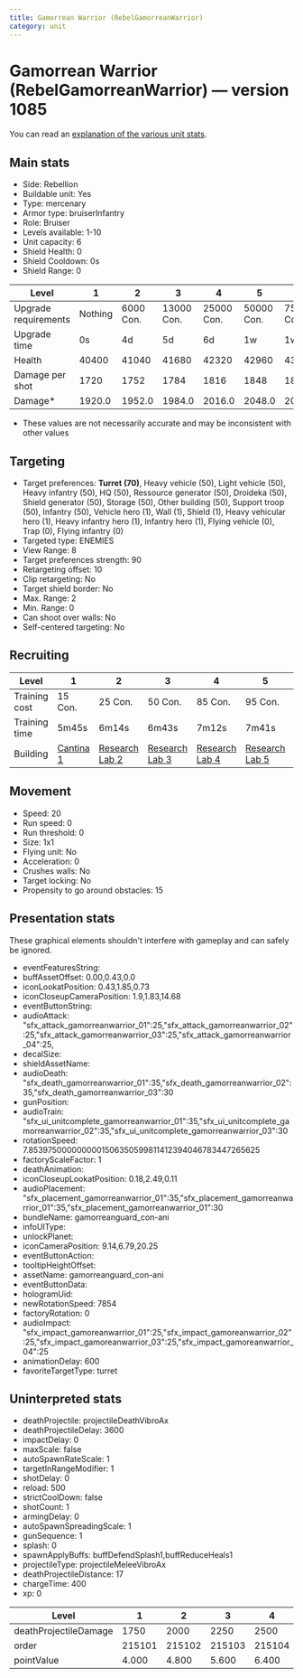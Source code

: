 ```yaml
---
title: Gamorrean Warrior (RebelGamorreanWarrior)
category: unit
---
```


# Gamorrean Warrior (RebelGamorreanWarrior) — version 1085

You can read an [explanation  of the various unit stats](unitexplained.md).

## Main stats

  * Side: Rebellion
  * Buildable unit: Yes
  * Type: mercenary
  * Armor type: bruiserInfantry
  * Role: Bruiser
  * Levels available: 1-10
  * Unit capacity: 6
  * Shield Health: 0
  * Shield Cooldown: 0s
  * Shield Range: 0

|Level               |1      |2        |3         |4         |5         |6         |7         |8          |9          |10         |
|--------------------|-------|---------|----------|----------|----------|----------|----------|-----------|-----------|-----------|
|Upgrade requirements|Nothing|6000 Con.|13000 Con.|25000 Con.|50000 Con.|75000 Con.|85000 Con.|135000 Con.|140000 Con.|190000 Con.|
|Upgrade time        |0s     |4d       |5d        |6d        |1w        |1w1d      |1w2d      |1w3d       |1w4d       |1w5d       |
|Health              |40400  |41040    |41680     |42320     |42960     |43600     |45520     |46800      |48080      |50000      |
|Damage per shot     |1720   |1752     |1784      |1816      |1848      |1880      |1976      |2040       |2104       |2200       |
|Damage*             |1920.0 |1952.0   |1984.0    |2016.0    |2048.0    |2080.0    |2176.0    |2240.0     |2304.0     |2400.0     |

* These values are not necessarily accurate and may be inconsistent with other values

## Targeting

  * Target preferences: **Turret (70)**, Heavy vehicle (50), Light vehicle (50), Heavy infantry (50), HQ (50), Ressource generator (50), Droideka (50), Shield generator (50), Storage (50), Other building (50), Support troop (50), Infantry (50), Vehicle hero (1), Wall (1), Shield (1), Heavy vehicular hero (1), Heavy infantry hero (1), Infantry hero (1), Flying vehicle (0), Trap (0), Flying infantry (0)
  * Targeted type: ENEMIES
  * View Range: 8
  * Target preferences strength: 90
  * Retargeting offset: 10
  * Clip retargeting: No
  * Target shield border: No
  * Max. Range: 2
  * Min. Range: 0
  * Can shoot over walls: No
  * Self-centered targeting: No

## Recruiting

|Level        |1                                       |2                                     |3                                     |4                                     |5                                     |6                                     |7                                     |8                                     |9                                     |10                                     |
|-------------|----------------------------------------|--------------------------------------|--------------------------------------|--------------------------------------|--------------------------------------|--------------------------------------|--------------------------------------|--------------------------------------|--------------------------------------|---------------------------------------|
|Training cost|15 Con.                                 |25 Con.                               |50 Con.                               |85 Con.                               |95 Con.                               |145 Con.                              |190 Con.                              |265 Con.                              |360 Con.                              |720 Con.                               |
|Training time|5m45s                                   |6m14s                                 |6m43s                                 |7m12s                                 |7m41s                                 |8m10s                                 |8m39s                                 |9m8s                                  |9m37s                                 |10m                                    |
|Building     |[Cantina 1](rebelContrabandCantina.html)|[Research Lab 2](rebelOffenseLab.html)|[Research Lab 3](rebelOffenseLab.html)|[Research Lab 4](rebelOffenseLab.html)|[Research Lab 5](rebelOffenseLab.html)|[Research Lab 6](rebelOffenseLab.html)|[Research Lab 7](rebelOffenseLab.html)|[Research Lab 8](rebelOffenseLab.html)|[Research Lab 9](rebelOffenseLab.html)|[Research Lab 10](rebelOffenseLab.html)|

## Movement

  * Speed: 20
  * Run speed: 0
  * Run threshold: 0
  * Size: 1x1
  * Flying unit: No
  * Acceleration: 0
  * Crushes walls: No
  * Target locking: No
  * Propensity to go around obstacles: 15

## Presentation stats

These graphical elements shouldn't interfere with gameplay and can safely be ignored.

  * eventFeaturesString: 
  * buffAssetOffset: 0.00,0.43,0.0
  * iconLookatPosition: 0.43,1.85,0.73
  * iconCloseupCameraPosition: 1.9,1.83,14.68
  * eventButtonString: 
  * audioAttack: "sfx_attack_gamorreanwarrior_01":25,"sfx_attack_gamorreanwarrior_02":25,"sfx_attack_gamorreanwarrior_03":25,"sfx_attack_gamorreanwarrior_04":25,
  * decalSize: 
  * shieldAssetName: 
  * audioDeath: "sfx_death_gamorreanwarrior_01":35,"sfx_death_gamorreanwarrior_02":35,"sfx_death_gamorreanwarrior_03":30
  * gunPosition: 
  * audioTrain: "sfx_ui_unitcomplete_gamorreanwarrior_01":35,"sfx_ui_unitcomplete_gamorreanwarrior_02":35,"sfx_ui_unitcomplete_gamorreanwarrior_03":30
  * rotationSpeed: 7.8539750000000001506350599811412394046783447265625
  * factoryScaleFactor: 1
  * deathAnimation: 
  * iconCloseupLookatPosition: 0.18,2.49,0.11
  * audioPlacement: "sfx_placement_gamorreanwarrior_01":35,"sfx_placement_gamorreanwarrior_01":35,"sfx_placement_gamorreanwarrior_01":30
  * bundleName: gamorreanguard_con-ani
  * infoUIType: 
  * unlockPlanet: 
  * iconCameraPosition: 9.14,6.79,20.25
  * eventButtonAction: 
  * tooltipHeightOffset: 
  * assetName: gamorreanguard_con-ani
  * eventButtonData: 
  * hologramUid: 
  * newRotationSpeed: 7854
  * factoryRotation: 0
  * audioImpact: "sfx_impact_gamoreanwarrior_01":25,"sfx_impact_gamoreanwarrior_02":25,"sfx_impact_gamoreanwarrior_03":25,"sfx_impact_gamoreanwarrior_04":25
  * animationDelay: 600
  * favoriteTargetType: turret

## Uninterpreted stats

  * deathProjectile: projectileDeathVibroAx
  * deathProjectileDelay: 3600
  * impactDelay: 0
  * maxScale: false
  * autoSpawnRateScale: 1
  * targetInRangeModifier: 1
  * shotDelay: 0
  * reload: 500
  * strictCoolDown: false
  * shotCount: 1
  * armingDelay: 0
  * autoSpawnSpreadingScale: 1
  * gunSequence: 1
  * splash: 0
  * spawnApplyBuffs: buffDefendSplash1,buffReduceHeals1
  * projectileType: projectileMeleeVibroAx
  * deathProjectileDistance: 17
  * chargeTime: 400
  * xp: 0

|Level                |1     |2     |3     |4     |5     |6     |7     |8     |9     |10    |
|---------------------|------|------|------|------|------|------|------|------|------|------|
|deathProjectileDamage|1750  |2000  |2250  |2500  |2750  |3000  |3250  |3500  |3750  |4000  |
|order                |215101|215102|215103|215104|215105|215106|215107|215108|215109|215110|
|pointValue           |4.000 |4.800 |5.600 |6.400 |7.200 |8.000 |8.800 |9.600 |10.400|12.000|

